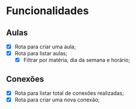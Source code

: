 # Funcionalidades

## Aulas

- [X] Rota para criar uma aula;
- [X] Rota para listar aulas;
  - [X] Filtrar por matéria, dia da semana e horário;

## Conexões

- [X] Rota para listar total de conexões realizadas;
- [X] Rota para criar uma nova conexão;